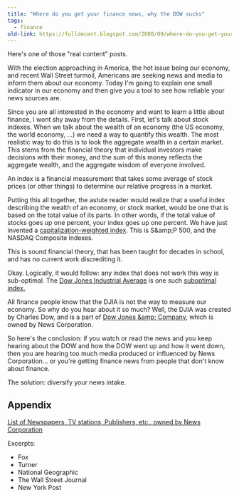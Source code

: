 ```yaml
---
title: "Where do you get your finance news, why the DOW sucks"
tags:
  - finance
old-link: https://fulldecent.blogspot.com/2008/09/where-do-you-get-your-finance-news-why.html
---
```


Here's one of those "real content" posts.

With the election approaching in America, the hot issue being our economy, and recent Wall Street turmoil, Americans are seeking news and media to inform them about our economy. Today I'm going to explain one small indicator in our economy and then give you a tool to see how reliable your news sources are.

Since you are all interested in the economy and want to learn a little about finance, I wont shy away from the details. First, let's talk about stock indexes. When we talk about the wealth of an economy (the US economy, the world economy, ...) we need a way to quantify this wealth. The most realistic way to do this is to look the aggregate wealth in a certain market. This stems from the financial theory that individual investors make decisions with their money, and the sum of this money reflects the aggregate wealth, and the aggregate wisdom of everyone involved.

An index is a financial measurement that takes some average of stock prices (or other things) to determine our relative progress in a market.

Putting this all together, the astute reader would realize that a useful index describing the wealth of an economy, or stock market, would be one that is based on the total value of its parts. In other words, if the total value of stocks goes up one percent, your index goes up one percent. We have just invented a <a href="https://en.wikipedia.org/wiki/Market_value-weighted_index">capitalization-weighted index</a>. This is S&amp;amp;P 500, and the NASDAQ Composite indexes.

This is sound financial theory, that has been taught for decades in school, and has no current work discrediting it.

Okay. Logically, it would follow: any index that does not work this way is sub-optimal. The <a href="https://en.wikipedia.org/wiki/Dow_Jones_Industrial_Average#Criticism">Dow Jones Industrial Average</a> is one such <a href="https://en.wikipedia.org/wiki/Price-weighted">suboptimal index.</a>

All finance people know that the DJIA is not the way to measure our economy. So why do you hear about it so much? Well, the DJIA was created by Charles Dow, and is a part of <a href="https://en.wikipedia.org/wiki/Dow_Jones_%26_Company" title="Dow Jones &amp; Company">Dow Jones &amp;amp; Company</a>, which is owned by News Corporation.

So here's the conclusion: if you watch or read the news and you keep hearing about the DOW and how the DOW went up and how it went down, then you are hearing too much media produced or influenced by News Corporation... or you're getting finance news from people that don't know about finance.

The solution: diversify your news intake.

## Appendix

<a href="https://en.wikipedia.org/wiki/List_of_assets_owned_by_News_Corporation">List of Newspapers, TV stations, Publishers, etc., owned by News Corporation</a>

Excerpts:

- Fox
- Turner
- National Geographic
- The Wall Street Journal
- New York Post
